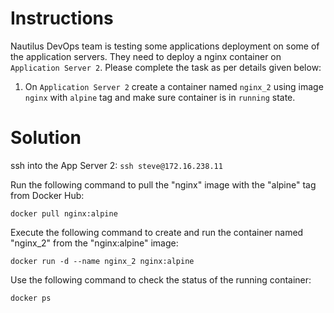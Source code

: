# Instructions

Nautilus DevOps team is testing some applications deployment on some 
of the application servers. They need to deploy a nginx container on `Application Server 2`. Please complete the task as per details given below:

1. On `Application Server 2` create a container named `nginx_2` using image `nginx` with `alpine` tag and make sure container is in `running` state.

# Solution

ssh into the App Server 2: `ssh steve@172.16.238.11`

Run the following command to pull the "nginx" image with the "alpine" tag from Docker Hub:

`docker pull nginx:alpine`

Execute the following command to create and run the container named "nginx_2" from the "nginx:alpine" image:

`docker run -d --name nginx_2 nginx:alpine`

Use the following command to check the status of the running container:

`docker ps`
